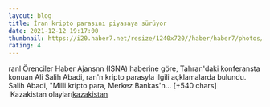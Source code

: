 ```yaml
--- 
layout: blog
title: İran kripto parasını piyasaya sürüyor
date: 2021-12-12 19:17:00
thumbnail: https://i20.haber7.net/resize/1240x720//haber/haber7/photos/2021/49/iran_kripto_parasini_piyasaya_suruyor_1639336610_4852.jpg
rating: 4
---
```

ranl Örenciler Haber Ajansnn (ISNA) haberine göre, Tahran'daki konferansta konuan Ali Salih Abadi, ran'n kripto parasyla ilgili açklamalarda bulundu.
Salih Abadi, "Milli kripto para, Merkez Bankas'n… [+540 chars]</br>&nbsp;Kazakistan olayları<a href="https://www.dental-ilan.org/">kazakistan</a>